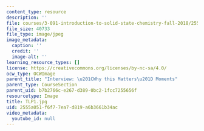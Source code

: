 ```yaml
---
content_type: resource
description: ''
file: courses/3-091-introduction-to-solid-state-chemistry-fall-2018/2555a051f6f77ea7d819a6b3661b34ac_TLP1.jpg
file_size: 40733
file_type: image/jpeg
image_metadata:
  caption: ''
  credit: ''
  image-alt: ''
learning_resource_types: []
license: https://creativecommons.org/licenses/by-nc-sa/4.0/
ocw_type: OCWImage
parent_title: "Interview: \u201CWhy this Matters\u201D Moments"
parent_type: CourseSection
parent_uid: b7b2766c-e267-d389-0bc2-1fcc7255656f
resourcetype: Image
title: TLP1.jpg
uid: 2555a051-f6f7-7ea7-d819-a6b3661b34ac
video_metadata:
  youtube_id: null
---
```

